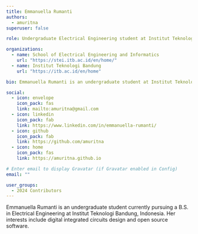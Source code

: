 ```yaml
---
title: Emmanuella Rumanti
authors:
  - amuritna
superuser: false

role: Undergraduate Electrical Engineering student at Institut Teknologi Bandung

organizations:
  - name: School of Electrical Engineering and Informatics
    url: "https://stei.itb.ac.id/en/home/"
  - name: Institut Teknologi Bandung
    url: "https://itb.ac.id/en/home"

bio: Emmanuella Rumanti is an undergraduate student at Institut Teknologi Bandung, where she is majoring in Electrical Engineering. 

social:
  - icon: envelope
    icon_pack: fas
    link: mailto:amuritna@gmail.com
  - icon: linkedin
    icon_pack: fab
    link: https://www.linkedin.com/in/emmanuella-rumanti/
  - icon: github
    icon_pack: fab
    link: https://github.com/amuritna
  - icon: home
    icon_pack: fas
    link: https://amuritna.github.io

# Enter email to display Gravatar (if Gravatar enabled in Config)
email: ""

user_groups:
  - 2024 Contributors
---
```


Emmanuella Rumanti is an undergraduate student currently pursuing a B.S. in Electrical Engineering at Institut Teknologi Bandung, Indonesia. Her interests include digital integrated circuits design and open source software.
